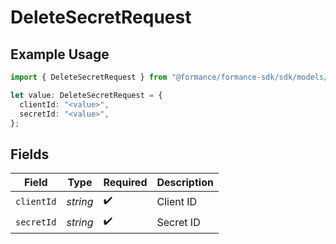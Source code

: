 # DeleteSecretRequest

## Example Usage

```typescript
import { DeleteSecretRequest } from "@formance/formance-sdk/sdk/models/operations";

let value: DeleteSecretRequest = {
  clientId: "<value>",
  secretId: "<value>",
};
```

## Fields

| Field              | Type               | Required           | Description        |
| ------------------ | ------------------ | ------------------ | ------------------ |
| `clientId`         | *string*           | :heavy_check_mark: | Client ID          |
| `secretId`         | *string*           | :heavy_check_mark: | Secret ID          |